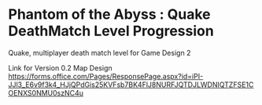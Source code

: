 # Phantom of the Abyss : Quake DeathMatch Level Progression

Quake, multiplayer death match level for Game Design 2

Link for Version 0.2 Map Design
https://forms.office.com/Pages/ResponsePage.aspx?id=iPI-JJl3_E6v9f3k4_HJjQPdGis25KVFsb7BK4FlJ8NURFJQTDJLWDNIQTZFSE1COENXS0NMU0szNC4u
